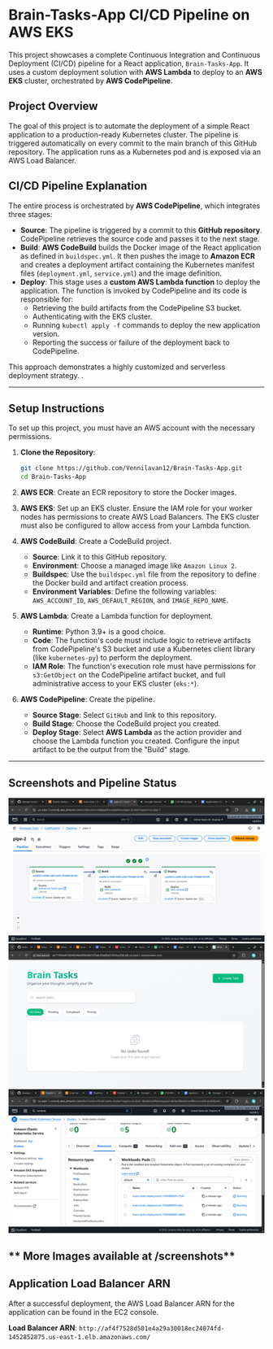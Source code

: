 # Brain-Tasks-App CI/CD Pipeline on AWS EKS

This project showcases a complete Continuous Integration and Continuous Deployment (CI/CD) pipeline for a React application, `Brain-Tasks-App`. It uses a custom deployment solution with **AWS Lambda** to deploy to an **AWS EKS** cluster, orchestrated by **AWS CodePipeline**.

## Project Overview

The goal of this project is to automate the deployment of a simple React application to a production-ready Kubernetes cluster. The pipeline is triggered automatically on every commit to the main branch of this GitHub repository. The application runs as a Kubernetes pod and is exposed via an AWS Load Balancer.

## CI/CD Pipeline Explanation

The entire process is orchestrated by **AWS CodePipeline**, which integrates three stages:

  * **Source**: The pipeline is triggered by a commit to this **GitHub repository**. CodePipeline retrieves the source code and passes it to the next stage.
  * **Build**: **AWS CodeBuild** builds the Docker image of the React application as defined in `buildspec.yml`. It then pushes the image to **Amazon ECR** and creates a deployment artifact containing the Kubernetes manifest files (`deployment.yml`, `service.yml`) and the image definition.
  * **Deploy**: This stage uses a **custom AWS Lambda function** to deploy the application. The function is invoked by CodePipeline and its code is responsible for:
      * Retrieving the build artifacts from the CodePipeline S3 bucket.
      * Authenticating with the EKS cluster.
      * Running `kubectl apply -f` commands to deploy the new application version.
      * Reporting the success or failure of the deployment back to CodePipeline.

This approach demonstrates a highly customized and serverless deployment strategy. .

-----

## Setup Instructions

To set up this project, you must have an AWS account with the necessary permissions.

1.  **Clone the Repository**:

    ```bash
    git clone https://github.com/Vennilavan12/Brain-Tasks-App.git
    cd Brain-Tasks-App
    ```

2.  **AWS ECR**: Create an ECR repository to store the Docker images.

3.  **AWS EKS**: Set up an EKS cluster. Ensure the IAM role for your worker nodes has permissions to create AWS Load Balancers. The EKS cluster must also be configured to allow access from your Lambda function.

4.  **AWS CodeBuild**: Create a CodeBuild project.

      * **Source**: Link it to this GitHub repository.
      * **Environment**: Choose a managed image like `Amazon Linux 2`.
      * **Buildspec**: Use the `buildspec.yml` file from the repository to define the Docker build and artifact creation process.
      * **Environment Variables**: Define the following variables: `AWS_ACCOUNT_ID`, `AWS_DEFAULT_REGION`, and `IMAGE_REPO_NAME`.

5.  **AWS Lambda**: Create a Lambda function for deployment.

      * **Runtime**: Python 3.9+ is a good choice.
      * **Code**: The function's code must include logic to retrieve artifacts from CodePipeline's S3 bucket and use a Kubernetes client library (like `kubernetes-py`) to perform the deployment.
      * **IAM Role**: The function's execution role must have permissions for `s3:GetObject` on the CodePipeline artifact bucket, and full administrative access to your EKS cluster (`eks:*`).

6.  **AWS CodePipeline**: Create the pipeline.

      * **Source Stage**: Select `GitHub` and link to this repository.
      * **Build Stage**: Choose the CodeBuild project you created.
      * **Deploy Stage**: Select **AWS Lambda** as the action provider and choose the Lambda function you created. Configure the input artifact to be the output from the "Build" stage.

-----

## Screenshots and Pipeline Status

<img src="https://github.com/mythili1-14/Brain-Tasks-App/blob/main/screenshots/Screenshot_20250925_201016.png" alt="Banner" />
<img src="https://github.com/mythili1-14/Brain-Tasks-App/blob/main/screenshots/Screenshot_20250925_234744.png" alt="Banner" />
<img src="https://github.com/mythili1-14/Brain-Tasks-App/blob/main/screenshots/Screenshot_20250925_203355.png" alt="Banner" />


** More Images available at /screenshots**
-----

## Application Load Balancer ARN

After a successful deployment, the AWS Load Balancer ARN for the application can be found in the EC2 console.

**Load Balancer ARN**: `http://af4f7528d501e4a29a30018ec24074fd-1452852875.us-east-1.elb.amazonaws.com/`
